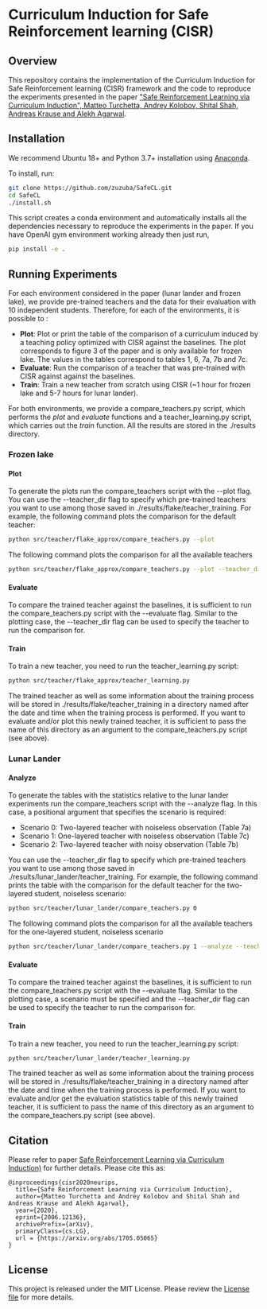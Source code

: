 # Curriculum Induction for Safe Reinforcement learning (CISR)

## Overview

This repository contains the implementation of the Curriculum Induction for Safe Reinforcement learning (CISR) framework and the code to reproduce the experiments presented in the paper ["Safe Reinforcement Learning via Curriculum Induction", Matteo Turchetta, Andrey Kolobov, Shital Shah, Andreas Krause and Alekh Agarwal](https://arxiv.org/abs/2006.12136).

## Installation

We recommend Ubuntu 18+ and Python 3.7+ installation using [Anaconda](https://www.anaconda.com/products/individual#downloads).

To install, run:

```bash
git clone https://github.com/zuzuba/SafeCL.git
cd SafeCL
./install.sh
```

This script creates a conda environment and automatically installs all the dependencies necessary to reproduce the experiments in the paper. If you have OpenAI gym environment working already then just run,

```bash
pip install -e .
```

## Running Experiments

For each environment considered in the paper (lunar lander and frozen lake), we provide pre-trained teachers and the data for their evaluation with 10
independent students. Therefore, for each of the environments, it is possible to :

   - **Plot**: Plot or print the table of the comparison of a curriculum induced by a teaching policy optimized with CISR against the baselines. The plot corresponds to figure 3 of the paper and is only available for frozen lake. The values in the tables correspond to tables 1, 6, 7a, 7b and 7c.
   - **Evaluate**: Run the comparison of a teacher that was pre-trained with CISR against against the baselines.
   - **Train**: Train a new teacher from scratch using CISR (~1 hour for frozen lake and 5-7 hours for lunar lander).

For both environments, we provide a compare\_teachers.py script, which
 performs the *plot* and *evaluate* functions and a teacher\_learning.py script, which carries out the *train* function. All the results are stored in the ./results directory.

### Frozen lake

#### Plot

To generate the plots run the compare\_teachers script with the --plot flag. You can use the --teacher\_dir flag to specify which pre-trained teachers you want to use among those saved in ./results/flake/teacher_training. For example, the following command plots the comparison for the default teacher:

```bash
python src/teacher/flake_approx/compare_teachers.py --plot
```

The following command plots the comparison for all the available teachers

```bash
python src/teacher/flake_approx/compare_teachers.py --plot --teacher_dir 03_06_20__11_46_57 03_06_20__12_20_36 02_06_20__11_46_57
```

#### Evaluate

To compare the trained teacher against the baselines, it is sufficient to run the compare\_teachers.py script with the --evaluate flag. Similar to the plotting case, the --teacher_dir flag can be used to specify the teacher to run the comparison for.

#### Train

To train a new teacher, you need to run the teacher\_learning.py script:

```bash
python src/teacher/flake_approx/teacher_learning.py
```

The trained teacher as well as some information about the training process will be stored in ./results/flake/teacher_training in a directory named after the date and time when the training process is performed. If you want to evaluate and/or plot this newly trained teacher, it is sufficient to pass the name of this directory as an argument to the compare\_teachers.py script (see above).

### Lunar Lander

#### Analyze

To generate the tables with the statistics relative to the lunar lander experiments run the compare\_teachers script with the --analyze flag. In this case, a positional argument that specifies the scenario is required:

 - Scenario 0: Two-layered teacher with noiseless observation (Table 7a)
 - Scenario 1: One-layered teacher with noiseless observation  (Table 7c)
 - Scenario 2: Two-layered teacher with noisy observation (Table 7b)

You can use the --teacher\_dir flag to specify which pre-trained teachers you want to use among those saved in ./results/lunar\_lander/teacher_training. For example, the following command prints the table with the comparison for the default teacher for the two-layered student, noiseless scenario:

```bash
python src/teacher/lunar_lander/compare_teachers.py 0
```

The following command plots the comparison for all the available teachers for the one-layered student, noiseless scenario

```bash
python src/teacher/lunar_lander/compare_teachers.py 1 --analyze --teacher_dir 03_06_20__18_24_43 01_06_20__16_10_17 09_06_20__19_21_22
```

#### Evaluate

To compare the trained teacher against the baselines, it is sufficient to run the compare\_teachers.py script with the --evaluate flag. Similar to the plotting case, a scenario must be specified and the --teacher_dir flag can be used to specify the teacher to run the comparison for.

#### Train

To train a new teacher, you need to run the teacher\_learning.py script:

```bash
python src/teacher/lunar_lander/teacher_learning.py
```

The trained teacher as well as some information about the training process will be stored in ./results/flake/teacher_training in a directory named after the date and time when the training process is performed. If you want to evaluate and/or get the evaluation statistics table of this newly trained teacher, it is sufficient to pass the name of this directory as an argument to the compare\_teachers.py script (see above).

## Citation

Please refer to paper [Safe Reinforcement Learning via Curriculum Induction)](https://arxiv.org/abs/2006.12136) for further details. Please cite this as:

```
@inproceedings{cisr2020neurips,
  title={Safe Reinforcement Learning via Curriculum Induction},
  author={Matteo Turchetta and Andrey Kolobov and Shital Shah and Andreas Krause and Alekh Agarwal},
  year={2020},
  eprint={2006.12136},
  archivePrefix={arXiv},
  primaryClass={cs.LG},
  url = {https://arxiv.org/abs/1705.05065}
}
```

## License

This project is released under the MIT License. Please review the [License file](LICENSE.txt) for more details.

